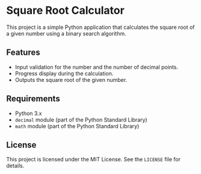 # Square Root Calculator

This project is a simple Python application that calculates the square root of a given number using a binary search algorithm.

## Features

- Input validation for the number and the number of decimal points.
- Progress display during the calculation.
- Outputs the square root of the given number.

## Requirements

- Python 3.x
- `decimal` module (part of the Python Standard Library)
- `math` module (part of the Python Standard Library)

## License

This project is licensed under the MIT License. See the `LICENSE` file for details.